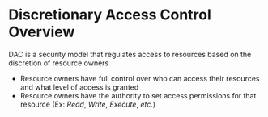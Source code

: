 # Discretionary Access Control Overview

DAC is a security model that regulates access to resources based on the discretion of resource owners

* Resource owners have full control over who can access their resources and what level of access is granted
* Resource owners have the authority to set access permissions for that resource (Ex: *Read*, *Write*, *Execute*, *etc.*)
